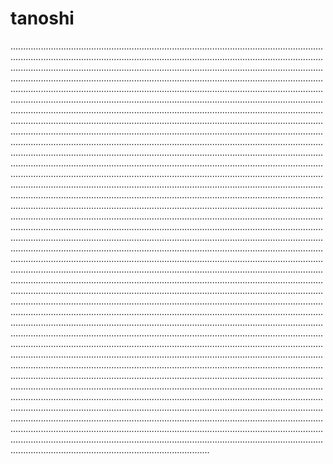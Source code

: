# tanoshi

.......................................................................................................................................................................................................................................................................................................................................................................................................................................................................................................................................................................................................................................................................................................................................................................................................................................................................................................................................................................................................................................................................................................................................................................................................................................................................................................................................................................................................................................................................................................................................................................................................................................................................................................................................................................................................................................................................................................................................................................................................................................................................................................................................................................................................................................................................................................................................................................................................................................................................................................................................................................................................................................................................................................................................................................................................................................................................................................................................................................................................................................................................................................................................................................................................................................................................................................................................................................................................................................................................................................................................................................................................................................................................................................................................................................................................................................................................................................................................................................................................................................................................................................................................................................................................................................................................................................................................................................................................................................................................................................................................................................................................................................................................................................................................................................................................................................................................................................................................................................................
